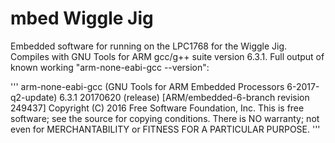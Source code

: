 mbed Wiggle Jig
===============

Embedded software for running on the LPC1768 for the Wiggle Jig. Compiles with GNU Tools for ARM gcc/g++ suite version 6.3.1. Full output of known working "arm-none-eabi-gcc --version":

'''
arm-none-eabi-gcc (GNU Tools for ARM Embedded Processors 6-2017-q2-update) 6.3.1 20170620 (release) [ARM/embedded-6-branch revision 249437]
Copyright (C) 2016 Free Software Foundation, Inc.
This is free software; see the source for copying conditions.  There is NO
warranty; not even for MERCHANTABILITY or FITNESS FOR A PARTICULAR PURPOSE.
'''
